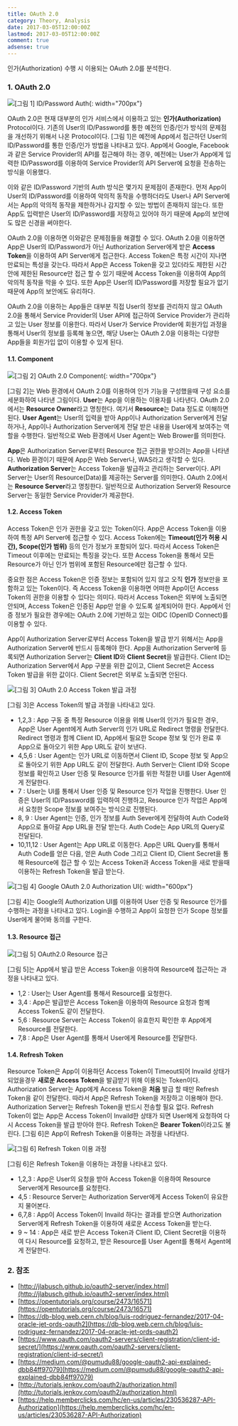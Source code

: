 ```yaml
---
title: OAuth 2.0
category: Theory, Analysis
date: 2017-03-05T12:00:00Z
lastmod: 2017-03-05T12:00:00Z
comment: true
adsense: true
---
```


인가(Authorization) 수행 시 이용되는 OAuth 2.0를 분석한다.

### 1. OAuth 2.0

![[그림 1] ID/Password Auth]({{site.baseurl}}/images/theory_analysis/OAuth_2.0/ID_Password_Auth.PNG){: width="700px"}

OAuth 2.0은 현재 대부분의 인가 서비스에서 이용하고 있는 **인가(Authorization)** Protocol이다. 기존의 User의 ID/Password를 통한 예전의 인증/인가 방식의 문제점을 개선하기 위해서 나온 Protocol이다. [그림 1]은 예전에 App에서 접근하던 User의 ID/Password를 통한 인증/인가 방법을 나타내고 있다. App에서 Google, Facebook과 같은 Service Provider의 API를 접근해야 하는 경우, 예전에는 User가 App에게 입력한 ID/Password를 이용하여 Service Provider의 API Server에 요청을 전송하는 방식을 이용했다.

이와 같은 ID/Password 기반의 Auth 방식은 몇가지 문제점이 존재한다. 먼저 App이 User의 ID/Password를 이용하여 악의적 동작을 수행하더라도 User나 API Server에서는 App의 악의적 동작을 제한하거나 감지할 수 있는 방법이 존재하지 않는다. 또한 App도 입력받은 User의 ID/Password를 저장하고 있어야 하기 때문에 App의 보안에도 많은 신경을 써야한다.

OAuth 2.0을 이용하면 이와같은 문제점들을 해결할 수 있다. OAuth 2.0을 이용하면 App은 User의 ID/Password가 아닌 Authorization Server에게 받은 **Access Token**을 이용하여 API Server에게 접근한다. Access Token은 특정 시간이 지나면 만료되는 특성을 갖는다. 따라서 App은 Access Token을 갖고 있더라도 제한된 시간안에 제한된 Resource만 접근 할 수 있기 때문에 Access Token을 이용하여 App의 악의적 동작을 막을 수 있다. 또한 App은 User의 ID/Password를 저장할 필요가 없기 때문에 App의 보안에도 유리하다.

OAuth 2.0을 이용하는 App들은 대부분 직접 User의 정보를 관리하지 않고 OAuth 2.0을 통해서 Service Provider의 User API에 접근하여 Service Provider가 관리하고 있는 User 정보를 이용한다. 따라서 User가 Service Provider에 회원가입 과정을 통해서 User의 정보를 등록해 놓으면, 해당 User는 OAuth 2.0을 이용하는 다양한 App들을 회원가입 없이 이용할 수 있게 된다.

#### 1.1. Component

![[그림 2] OAuth 2.0 Component]({{site.baseurl}}/images/theory_analysis/OAuth_2.0/OAuth_2.0_Component.PNG){: width="700px"}

[그림 2]는 Web 환경에서 OAuth 2.0를 이용하여 인가 기능을 구성했을때 구성 요소를 세분화하여 나타낸 그림이다. **User**는 App을 이용하는 이용자를 나타낸다. OAuth 2.0에서는 **Resource Owner**라고 명칭한다. 여기서 **Resource**는 Data 정도로 이해하면 된다. **User Agent**는 User의 입력을 받아 App이나 Authorization Server에게 전달하거나, App이나 Authorization Server에게 전달 받은 내용을 User에게 보여주는 역할을 수행한다. 일반적으로 Web 환경에서 User Agent는 Web Brower를 의미한다.

**App**은 Authorization Server로부터 Resource 접근 권한을 받으려는 App을 나타낸다. Web 환경이기 때문에 App은 Web Server나, WAS라고 생각할 수 있다. **Authorization Server**는 Access Token을 발급하고 관리하는 Server이다. API Server는 User의 Resource(Data)를 제공하는 Server를 의미한다. OAuth 2.0에서는 **Resource Server**라고 명칭한다. 일반적으로 Authorization Server와 Resource Server는 동일한 Service Provider가 제공한다.

#### 1.2. Access Token

Access Token은 인가 권한을 갖고 있는 Token이다. App은 Access Token을 이용하여 특정 API Server에 접근할 수 있다. Access Token에는 **Timeout(인가 허용 시간), Scope(인가 범위)** 등의 인가 정보가 포함되어 있다. 따라서 Access Token은 Timeout 이후에는 만료되는 특징을 갖는다. 또한 Access Token을 통해서 모든 Resource가 아닌 인가 범위에 포함된 Resource에만 접근할 수 있다.

중요한 점은 Access Token은 인증 정보는 포함되어 있지 않고 오직 **인가** 정보만을 포함하고 있는 Token이다. 즉 Access Token을 이용하면 어떠한 App이던 Access Token의 권한을 이용할 수 있다는 의미다. 따라서 Access Token은 외부에 노출되면 안되며, Access Token은 인증된 App만 얻을 수 있도록 설계되어야 한다. App에서 인증 정보가 필요한 경우에는 OAuth 2.0에 기반하고 있는 OIDC (OpenID Connect)를 이용할 수 있다.

App이 Authorization Server로부터 Access Token을 발급 받기 위해서는 App을 Authorization Server에 반드시 등록해야 한다. App을 Authorization Server에 등록되면 Authorization Server는 **Client ID**와 **Client Secret**을 발급한다. Client ID는 Authorization Server에서 App 구분을 위한 값이고, Client Secret은 Access Token 발급을 위한 값이다. Client Secret은 외부로 노출되면 안된다.

![[그림 3] OAuth 2.0 Access Token 발급 과정]({{site.baseurl}}/images/theory_analysis/OAuth_2.0/OAuth_2.0_Access_Token_Flow.PNG)

[그림 3]은 Access Token의 발급 과정을 나타내고 있다.

* 1,2,3 : App 구동 중 특정 Resource 이용을 위해 User의 인가가 필요한 경우, App은 User Agent에게 Auth Server의 인가 URL로 Redirect 명령을 전달한다. Redirect 명령과 함께 Client ID, App에서 필요한 Scope 정보 및 인가 완료 후 App으로 돌아오기 위한 App URL도 같이 보낸다.
* 4,5,6 : User Agent는 인가 URL로 이동하면서 Client ID, Scope 정보 및 App으로 돌아오기 위한 App URL도 같이 전달한다. Auth Server는 Client ID와 Scope 정보를 확인하고 User 인증 및 Resource 인가를 위한 적절한 UI를 User Agent에게 전달한다.
* 7 : User는 UI를 통해서 User 인증 및 Resource 인가 작업을 진행한다. User 인증은 User의 ID/Password를 입력하여 진행하고, Resource 인가 작업은 App에서 요청한 Scope 정보를 보여주는 방식으로 진행된다.
* 8, 9 : User Agent는 인증, 인가 정보를 Auth Sever에게 전달하여 Auth Code와 App으로 돌아갈 App URL을 전달 받는다. Auth Code는 App URL의 Query로 전달된다.
* 10,11,12 : User Agent는 App URL로 이동한다. App은 URL Query를 통해서 Auth Code를 얻은 다음, 얻은 Auth Code 그리고 Client ID, Client Secret을 통해 Resource에 접근 할 수 있는 Access Token과 Access Token을 새로 받을때 이용하는 Refresh Token을 발급 받는다.

![[그림 4] Google OAuth 2.0 Authorization UI]({{site.baseurl}}/images/theory_analysis/OAuth_2.0/Auth_Google_UI.PNG){: width="600px"}

[그림 4]는 Google의 Authorization UI를 이용하여 User 인증 및 Resource 인가를 수행하는 과정을 나타내고 있다. Login을 수행하고 App이 요청한 인가 Scope 정보를 User에게 물어봐 동의를 구한다.

#### 1.3. Resource 접근

![[그림 5] OAuth2.0 Resource 접근]({{site.baseurl}}/images/theory_analysis/OAuth_2.0/OAuth_2.0_Resource_Access_Flow.PNG)

[그림 5]는 App에서 발급 받은 Access Token을 이용하여 Resource에 접근하는 과정을 나타내고 있다.

* 1,2 : User는 User Agent를 통해서 Resource를 요청한다.
* 3,4 : App은 발급받은 Access Token을 이용하여 Resource 요청과 함께 Access Token도 같이 전달한다.
* 5,6 : Resource Server는 Access Token이 유효한지 확인한 후 App에게 Resource를 전달한다.
* 7,8 : App은 User Agent를 통해서 User에게 Resource를 전달한다.

#### 1.4. Refresh Token

Resource Token은 App이 이용하던 Access Token이 Timeout되어 Invaild 상태가 되었을경우 **새로운 Access Token**을 발급받기 위해 이용되는 Token이다. Authorization Server는 App에게 Access Token을 **처음** 발급 할 때만 Refresh Token을 같이 전달한다. 따라서 App은 Refresh Token을 저장하고 이용해야 한다. Authorization Server는 Refresh Token을 반드시 전송할 필요 없다. Refresh Token이 없는 App은 Access Token이 Invaild한 상태가 되면 User에게 요청하여 다시 Access Token을 발급 받아야 한다. Refresh Token은 **Bearer Token**이라고도 불린다. [그림 6]은 App이 Refresh Token을 이용하는 과정을 나타낸다.

![[그림 6] Refresh Token 이용 과정]({{site.baseurl}}/images/theory_analysis/OAuth_2.0/OAuth_2.0_Refresh_Token_Flow.PNG)

[그림 6]은 Refresh Token을 이용하는 과정을 나타내고 있다.

* 1,2,3 : App은 User의 요청을 받아 Access Token을 이용하여 Resource Server에게 Resource를 요청한다.
* 4,5 : Resource Server는 Authorization Server에게 Access Token이 유요한지 물어본다.
* 6,7,8 : App이 Access Token이 Invaild 하다는 결과를 받으면 Authorization Server에게 Refresh Token을 이용하여 새로운 Access Token을 받는다.
* 9 ~ 14 : App은 새로 받은 Access Token과 Client ID, Client Secret을 이용하여 다시 Resource를 요청하고, 받은 Resource를 User Agent를 통해서 Agent에게 전달한다.

### 2. 참조

* [http://jlabusch.github.io/oauth2-server/index.html](http://jlabusch.github.io/oauth2-server/index.html)
* [https://opentutorials.org/course/2473/16571](https://opentutorials.org/course/2473/16571)
* [https://db-blog.web.cern.ch/blog/luis-rodriguez-fernandez/2017-04-oracle-jet-ords-oauth2](https://db-blog.web.cern.ch/blog/luis-rodriguez-fernandez/2017-04-oracle-jet-ords-oauth2)
* [https://www.oauth.com/oauth2-servers/client-registration/client-id-secret/](https://www.oauth.com/oauth2-servers/client-registration/client-id-secret/)
* [https://medium.com/@pumudu88/google-oauth2-api-explained-dbb84ff97079](https://medium.com/@pumudu88/google-oauth2-api-explained-dbb84ff97079)
* [http://tutorials.jenkov.com/oauth2/authorization.html](http://tutorials.jenkov.com/oauth2/authorization.html)
* [https://help.memberclicks.com/hc/en-us/articles/230536287-API-Authorization](https://help.memberclicks.com/hc/en-us/articles/230536287-API-Authorization)